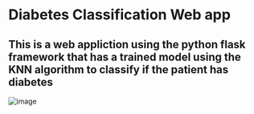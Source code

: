 <h1>Diabetes Classification Web app</h1>
<h2>This is a web appliction using the python flask framework that has a trained model using the KNN algorithm to classify if the patient has diabetes</h2>

![image](https://user-images.githubusercontent.com/90426909/208190988-80abb3e4-e24a-4d68-aa43-091117f48417.png)
